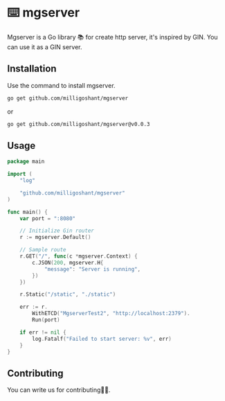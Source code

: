 # ⌨️ mgserver

Mgserver is a Go library 📚 for create http server, it's inspired by GIN. You can use it as a GIN server.

## Installation

Use the command to install mgserver.

```bash
go get github.com/milligoshant/mgserver
```
or
```bash
go get github.com/milligoshant/mgserver@v0.0.3
```

## Usage

```go
package main

import (
	"log"

	"github.com/milligoshant/mgserver"
)

func main() {
	var port = ":8080"

	// Initialize Gin router
	r := mgserver.Default()

	// Sample route
	r.GET("/", func(c *mgserver.Context) {
		c.JSON(200, mgserver.H{
			"message": "Server is running",
		})
	})

	r.Static("/static", "./static")

	err := r.
		WithETCD("MgserverTest2", "http://localhost:2379").
		Run(port)

	if err != nil {
		log.Fatalf("Failed to start server: %v", err)
	}
}

```

## Contributing

You can write us for contributing👏🏻.

